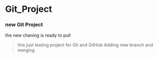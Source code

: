 # Git_Project
### new Git Project

the new chaning is ready to pull

> this just testing project for Git and GitHub
> Adding new branch and merging

